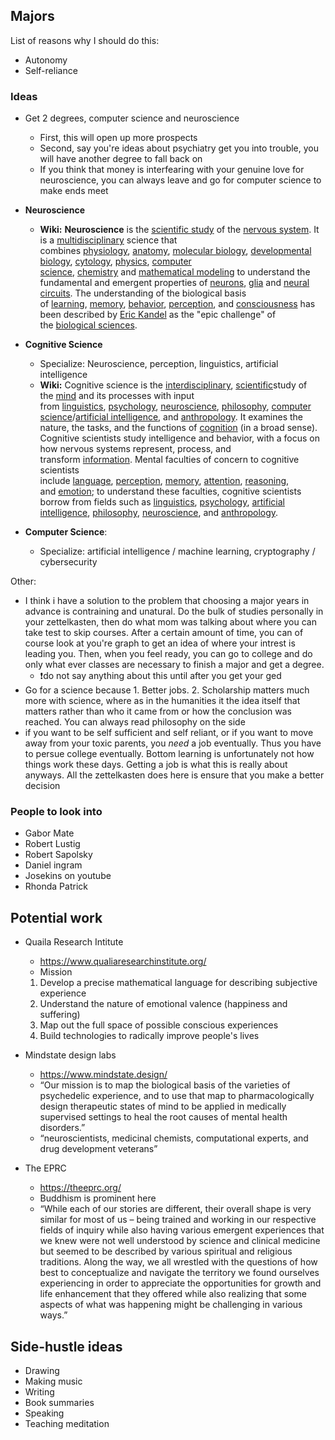 ## Majors

List of reasons why I should do this:

- Autonomy
- Self-reliance

### Ideas

- Get 2 degrees, computer science and neuroscience
	- First, this will open up more prospects
	- Second, say you're ideas about psychiatry get you into trouble, you will have another degree to fall back on
	- If you think that money is interfearing with your genuine love for neuroscience, you can always leave and go for computer science to make ends meet

- **Neuroscience**
	- **Wiki:** **Neuroscience** is the [scientific study](https://en.m.wikipedia.org/wiki/Science "Science") of the [nervous system](https://en.m.wikipedia.org/wiki/Nervous_system "Nervous system"). It is a [multidisciplinary](https://en.m.wikipedia.org/wiki/Multidisciplinary_approach "Multidisciplinary approach") science that combines [physiology](https://en.m.wikipedia.org/wiki/Physiology "Physiology"), [anatomy](https://en.m.wikipedia.org/wiki/Anatomy "Anatomy"), [molecular biology](https://en.m.wikipedia.org/wiki/Molecular_biology "Molecular biology"), [developmental biology](https://en.m.wikipedia.org/wiki/Developmental_biology "Developmental biology"), [cytology](https://en.m.wikipedia.org/wiki/Cytology "Cytology"), [physics](https://en.m.wikipedia.org/wiki/Physics "Physics"), [computer science](https://en.m.wikipedia.org/wiki/Computer_science "Computer science"), [chemistry](https://en.m.wikipedia.org/wiki/Chemistry "Chemistry") and [mathematical modeling](https://en.m.wikipedia.org/wiki/Mathematical_Modeling "Mathematical Modeling") to understand the fundamental and emergent properties of [neurons](https://en.m.wikipedia.org/wiki/Neuron "Neuron"), [glia](https://en.m.wikipedia.org/wiki/Glia "Glia") and [neural circuits](https://en.m.wikipedia.org/wiki/Neural_circuit "Neural circuit"). The understanding of the biological basis of [learning](https://en.m.wikipedia.org/wiki/Learning "Learning"), [memory](https://en.m.wikipedia.org/wiki/Memory "Memory"), [behavior](https://en.m.wikipedia.org/wiki/Behavior "Behavior"), [perception](https://en.m.wikipedia.org/wiki/Perception "Perception"), and [consciousness](https://en.m.wikipedia.org/wiki/Consciousness "Consciousness") has been described by [Eric Kandel](https://en.m.wikipedia.org/wiki/Eric_Kandel "Eric Kandel") as the "epic challenge" of the [biological sciences](https://en.m.wikipedia.org/wiki/Biology "Biology").

- **Cognitive Science**
	- Specialize: Neuroscience, perception, linguistics, artificial intelligence 
	- **Wiki:** Cognitive science is the [interdisciplinary](https://en.m.wikipedia.org/wiki/Interdisciplinarity "Interdisciplinarity"), [scientific](https://en.m.wikipedia.org/wiki/Science "Science")study of the [mind](https://en.m.wikipedia.org/wiki/Mind "Mind") and its processes with input from [linguistics](https://en.m.wikipedia.org/wiki/Linguistics "Linguistics"), [psychology](https://en.m.wikipedia.org/wiki/Psychology "Psychology"), [neuroscience](https://en.m.wikipedia.org/wiki/Neuroscience "Neuroscience"), [philosophy](https://en.m.wikipedia.org/wiki/Philosophy "Philosophy"), [computer science](https://en.m.wikipedia.org/wiki/Computer_science "Computer science")/[artificial intelligence](https://en.m.wikipedia.org/wiki/Artificial_intelligence "Artificial intelligence"), and [anthropology](https://en.m.wikipedia.org/wiki/Anthropology "Anthropology"). It examines the nature, the tasks, and the functions of [cognition](https://en.m.wikipedia.org/wiki/Cognition "Cognition") (in a broad sense). Cognitive scientists study intelligence and behavior, with a focus on how nervous systems represent, process, and transform [information](https://en.m.wikipedia.org/wiki/Information "Information"). Mental faculties of concern to cognitive scientists include [language](https://en.m.wikipedia.org/wiki/Language "Language"), [perception](https://en.m.wikipedia.org/wiki/Perception "Perception"), [memory](https://en.m.wikipedia.org/wiki/Memory "Memory"), [attention](https://en.m.wikipedia.org/wiki/Attention "Attention"), [reasoning](https://en.m.wikipedia.org/wiki/Reasoning "Reasoning"), and [emotion](https://en.m.wikipedia.org/wiki/Emotion "Emotion"); to understand these faculties, cognitive scientists borrow from fields such as [linguistics](https://en.m.wikipedia.org/wiki/Linguistics "Linguistics"), [psychology](https://en.m.wikipedia.org/wiki/Psychology "Psychology"), [artificial intelligence](https://en.m.wikipedia.org/wiki/Artificial_intelligence "Artificial intelligence"), [philosophy](https://en.m.wikipedia.org/wiki/Philosophy_of_mind "Philosophy of mind"), [neuroscience](https://en.m.wikipedia.org/wiki/Neuroscience "Neuroscience"), and [anthropology](https://en.m.wikipedia.org/wiki/Anthropology "Anthropology").

- **Computer Science**:
	- Specialize: artificial intelligence / machine learning, cryptography / cybersecurity 

Other:

- I think i have a solution to the problem that choosing a major years in advance is contraining and unatural. Do the bulk of studies personally in your zettelkasten, then do what mom was talking about where you can take test to skip courses. After a certain amount of time, you can of course look at you're graph to get an idea of where your intrest is leading you. Then, when you feel ready, you can go to college and do only what ever classes are necessary to finish a major and get a degree.
    - ❗️do not say anything about this until after you get your ged
- Go for a science because 1. Better jobs. 2. Scholarship matters much more with science, where as in the humanities it the idea itself that matters rather than who it came from or how the conclusion was reached. You can always read philosophy on the side
- if you want to be self sufficient and self reliant, or if you want to move away from your toxic parents, you _need_ a job eventually. Thus you have to persue college eventually. Bottom learning is unfortunately not how things work these days. Getting a job is what this is really about anyways. All the zettelkasten does here is ensure that you make a better decision 

### People to look into

- Gabor Mate
- Robert Lustig
- Robert Sapolsky
- Daniel ingram
- Josekins on youtube
- Rhonda Patrick

## Potential work

- Quaila Research Intitute
	- https://www.qualiaresearchinstitute.org/
	- Mission
	1.  Develop a precise mathematical language for describing subjective experience    
	2.  Understand the nature of emotional valence (happiness and suffering)    
	3.  Map out the full space of possible conscious experiences    
	4.  Build technologies to radically improve people's lives

- Mindstate design labs
	- https://www.mindstate.design/
	- “Our mission is to map the biological basis of the varieties of psychedelic experience, and to use that map to pharmacologically design therapeutic states of mind to be applied in medically supervised settings to heal the root causes of mental health disorders.”
	- “neuroscientists, medicinal chemists, computational experts, and drug development veterans”

- The EPRC
	- https://theeprc.org/
	- Buddhism is prominent here
	- “While each of our stories are different, their overall shape is very similar for most of us – being trained and working in our respective fields of inquiry while also having various emergent experiences that we knew were not well understood by science and clinical medicine but seemed to be described by various spiritual and religious traditions. Along the way, we all wrestled with the questions of how best to conceptualize and navigate the territory we found ourselves experiencing in order to appreciate the opportunities for growth and life enhancement that they offered while also realizing that some aspects of what was happening might be challenging in various ways.”

## Side-hustle ideas

- Drawing
- Making music
- Writing
- Book summaries
- Speaking
- Teaching meditation

